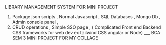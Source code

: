 LIBRARY MANAGEMENT SYSTEM FOR MINI  PROJECT 


1. Package json scripts , Normal Javascript , SQL Databases , Mongo Db , Admin console panel , 
2. CRUD operations , Simple SSO page , (  Complicated Front end Backend CSS frameworks for web dev ex tailwind CSS angular or Node)
   ___ BCA SEM 3 MINI PROJECT FOR MY COLLAGE 

